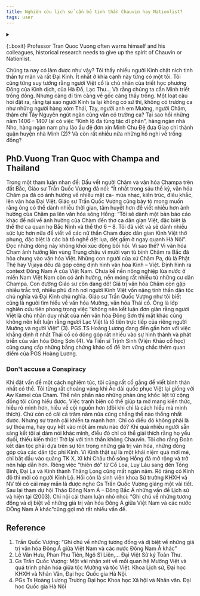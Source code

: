 ```yaml
---
title: Nghiên cứu lịch sử cần bỏ tinh thần Chauvin hay Nationlist?
tags: user
---
```


<link rel="stylesheet" href="/assets/css/toc.css">
<script src="/assets/js/toc.js"/></script>
<div class="toc-container">
    <details>
        <summary>
            <span class="toc-title"></span>
        </summary>
        <nav>
            <ul class="toc-list">
                <li><a href="#quocvuong_thaicham" title="Click and read this paragraph">PhD.Vuong Tran Quoc with Champa and Thailand</a></li>
                <li><a href="#do-not" title="Click and read this paragraph">Don't accuse a Conspiracy</a></li>
                <li><a href="#" title="Click and read this paragraph">Lorem</a>
            <ul><li><a href="#" title="Click and read this paragraph">Analysis</a></li></ul></li>
                <li><a href="#chu-thich" title="Click and read this paragraph">Reference</a></li>
                <li><a href="#chu-thich" title="Click and read this paragraph">Reference</a></li>
                <li><a href="#chu-thich" title="Click and read this paragraph">Reference</a></li>
                <li><a href="#chu-thich" title="Click and read this paragraph">Reference</a></li>
                <li><a href="#chu-thich" title="Click and read this paragraph">Reference</a></li>
                <li><a href="#chu-thich" title="Click and read this paragraph">Reference</a></li>
                <li><a href="#chu-thich" title="Click and read this paragraph">Reference</a></li>
                <li><a href="#chu-thich" title="Click and read this paragraph">Reference</a></li>
                <li><a href="#chu-thich" title="Click and read this paragraph">Reference</a></li>
                <li><a href="#chu-thich" title="Click and read this paragraph">Reference</a></li>
                <li><a href="#chu-thich" title="Click and read this paragraph">Reference</a></li>
                <li><a href="#chu-thich" title="Click and read this paragraph">Reference</a></li>
                <li><a href="#chu-thich" title="Click and read this paragraph">Reference</a></li>
                <li><a href="#chu-thich" title="Click and read this paragraph">Reference</a></li>
                <li><a href="#chu-thich" title="Click and read this paragraph">Reference</a></li>
                <li><a href="#chu-thich" title="Click and read this paragraph">Reference</a></li>
                <li><a href="#chu-thich" title="Click and read this paragraph">Reference</a></li>
                <li><a href="#chu-thich" title="Click and read this paragraph">Reference</a></li>
                <li><a href="#chu-thich" title="Click and read this paragraph">Reference</a></li>
                <li><a href="#chu-thich" title="Click and read this paragraph">Reference</a></li>
                <li><a href="#chu-thich" title="Click and read this paragraph">Reference</a></li>
                <li><a href="#chu-thich" title="Click and read this paragraph">Reference</a></li>
                <li><a href="#chu-thich" title="Click and read this paragraph">Reference</a></li>
                <li><a href="#chu-thich" title="Click and read this paragraph">Reference</a></li>
                <li><a href="#chu-thich" title="Click and read this paragraph">Reference</a></li>
                <li><a href="#chu-thich" title="Click and read this paragraph">Reference</a></li>
                <li><a href="#chu-thich" title="Click and read this paragraph">Reference</a></li>
                <li><a href="#chu-thich" title="Click and read this paragraph">Reference</a></li>
                <li><a href="#chu-thich" title="Click and read this paragraph">Reference</a></li>
                <li><a href="#chu-thich" title="Click and read this paragraph">Reference</a></li>
                <li><a href="#chu-thich" title="Click and read this paragraph">Reference</a></li>
                <li><a href="#chu-thich" title="Click and read this paragraph">Reference</a></li>
                <li><a href="#chu-thich" title="Click and read this paragraph">Reference</a></li>
                <li><a href="#chu-thich" title="Click and read this paragraph">Reference</a></li>
                <li><a href="#chu-thich" title="Click and read this paragraph">Reference</a></li>
                <li><a href="#chu-thich" title="Click and read this paragraph">Reference</a></li>
                <li><a href="#chu-thich" title="Click and read this paragraph">Reference</a></li>
                <li><a href="#chu-thich" title="Click and read this paragraph">Reference</a></li>
                <li><a href="#chu-thich" title="Click and read this paragraph">Reference</a></li>
            </ul>
        </nav>
    </details>
</div>

{:.boxit}
Professor Tran Quoc Vuong often warns himself and his colleagues, historical research needs to give up the spirit of Chauvin or Nationlist.

Chúng ta nay có làm được như vậy? Tôi thấy nhiều người Kinh chật ních tinh thần tự mãn và rất Đại Kinh. Ít nhất ở khía cạnh này từng có một tôi. Tôi cũng từng suy tưởng rằng người Việt cổ là chủ nhân của triết học phương Đông của Kinh dịch, của Hà Đồ, Lạc Thư… Và rằng chúng ta cần Minh triết trống đồng.
Nhưng càng đi tìm càng về gốc càng thấy trống. Một loạt câu hỏi đặt ra, rằng tại sao người Kinh ta lại không có sử thi, không có trường ca như những người hàng xóm Thái, Tày, người anh em Mường, người Chăm, thậm chí Tây Nguyên ngút ngàn cũng vẫn có trường ca? Tại sao hồi những năm 1406 – 1407 lại có việc “Kinh lộ đa tùng tặc dĩ phản”, hàng ngàn nhà Nho, hàng ngàn nam phụ lão ấu đệ đơn xin Minh Chu Đệ đưa Giao chỉ thành quận huyện nhà Minh (2)?
Và còn rất nhiều nữa những hồ nghi về trống đồng?

<h2 id="quocvuong_thaicham">PhD.Vuong Tran Quoc with Champa and Thailand</h2>

Trong một tham luận nhan đề: Dấu vết người Chăm và văn hóa Champa trên đất Bắc, Giáo sư Trần Quốc Vượng đã nói: "Ít nhất trong sáu thế kỷ, văn hóa Chăm pa đã có ảnh hưởng về nhiều mặt ca- múa nhạc, kiến trúc, điêu khắc, lên văn hóa Đại Việt.
Giáo sư Trần Quốc Vượng cũng bày tỏ mong muốn rằng ông có thể dành nhiều thời gian, tâm huyết hơn để viết nhiều hơn ảnh hưởng của Chăm pa lên văn hóa sông Hồng: “Tôi sẽ dành một bản báo cáo khác để nói về ảnh hưởng của Chàm đến thơ ca dân gian Việt, đặc biệt là thể thơ ca quan họ Bắc Ninh và thể thơ 6 – 8. Tôi đã viết và sẽ dành nhiều sức lực hơn nữa để viết về các nữ thần Cham được dân gian Kinh Việt thờ phụng, đặc biệt là các bà tổ nghề dệt lụa, dệt gấm ở ngay quanh Hà Nội”.
Đọc những dòng này không khỏi xúc động bồi hồi. Vì sao thế? Vì văn hóa Cham ảnh hưởng lên vùng Trung châu vì mười vạn tù binh Chăm ra Bắc đã hòa chung vào văn hóa Việt. Những con người của xứ Chăm Pa, dù là Phật Thệ hay Vijaya đều đã góp công định hình văn hóa Kinh – Việt. Định hình ra context Đông Nam Á của Việt Nam.
Chưa kể nền nông nghiệp lúa nước ở miền Nam Việt Nam còn có ảnh hưởng, nền móng rất nhiều từ những cư dân Champa.
Con đường Giáo sư còn dang dở! Giá trị văn hóa Chăm còn gặp nhiều trắc trở, nhiều phủ định nơi người Kinh Việt vốn nặng tinh thần dân tộc chủ nghĩa và Đại Kinh chủ nghĩa.
Giáo sư Trần Quốc Vượng như tôi biết cũng là người tìm hiểu về văn hóa Mường, văn hóa Thái cổ. Ông là lớp nghiên cứu tiên phong trong việc “không nên kết luận đơn giản rằng người Việt là chủ nhân duy nhất của nền văn hóa Đông Sơn thì mặt khác cũng không nên kết luận rằng người Lạc Việt là tổ tiên trực tiếp của riêng người Mường và người Việt” (3).
PGS.TS Hoàng Lương đang đến gần hơn với việc khẳng định ít nhất Thái cổ có đóng góp rất nhiều vào sự hình thành và phát triển của văn hóa Đông Sơn (4). Và Tiến sĩ Trịnh Sinh (Viện Khảo cổ học) cũng cung cấp những bằng chứng khảo cổ để làm vững chắc thêm quan điểm của PGS Hoàng Lương.

<h3 id="do-not">Don't accuse a Conspiracy</h3>

Khi đặt vấn đề một cách nghiêm túc, tôi cũng rất cố gắng để viết bình thản nhất có thể. Tôi từng rất choáng váng khi Áo dài quốc phục Việt lại giống với Aw Kamei của Cham. Thế nên phần nào những phản ứng khốc liệt từ cộng đồng tôi cũng hiểu được.
Việc tranh biện có thể giúp ta mở mang kiến thức, hiểu rõ mình hơn, hiểu về cội nguồn hơn (đôi khi chỉ là cách hiểu mà mình thích). Chứ còn có cãi cả trăm năm nữa cũng chẳng thể nào thống nhất được.
Nhưng sự tranh cãi khiến ta mạnh hơn. Chỉ có điều đó không phải là sự thóa mạ, hay quy kết vào một âm mưu nào đó? Khi quá nhiều người sẵn sàng kết tội ai dám nói khác mình, điều đó chỉ có thể giải thích rằng họ yếu đuối, thiếu kiến thức!
Trở lại với tinh thần không Chauvin. Tôi cho rằng Đoàn kết dân tộc phải dựa trên sự tôn trọng những giá trị văn hóa, những đóng góp của các dân tộc phi Kinh. Vì Kinh thật sự là một khái niệm quá mới mẻ, chỉ bắt đầu vào quãng TK X, XI khi Châu thổ sông Hồng đã mở rộng và trở nên hấp dẫn hơn.
Riêng việc “thiên đô” từ Cổ Loa, Luy Lâu sang đến Tống Bình, Đại La và Kinh thành Thăng Long cũng mất ngàn năm. Rõ ràng có Kinh đô thì mới có người Kinh Lộ.
Hồi còn là sinh viên khoa Sử trường KHXH và NV tôi có cái may mắn là được nghe Gs Trần Quốc Vượng giảng một vài tiết. Sau lại tham dự hội Thảo Đông Nam Á – Đông Bắc Á những vấn đề Lịch sử và hiện tại (2003). Chỉ nội cái tham luận nhỏ nhoi: “Ghi chú về những tương đồng và dị biệt về những giá trị văn hóa Đông Á giữa Việt Nam và các nước ĐÔng Nam Á khác”cũng gợi mở rất nhiều vấn đề.

<h2 id="chu-thich">Reference</h2>

1. Trần Quốc Vượng: “Ghi chú về những tương đồng và dị biệt về những giá trị văn hóa Đông Á giữa Việt Nam và các nước Đông Nam Á khác”
2. Lê Văn Hưu, Phan Phu Tiên, Ngô Sĩ Liên,… Đại Việt Sử ký Toàn Thư.
3. Gs Trần Quốc Vượng: Một vài nhận xét về mối quan hệ Mường Việt và quá trình phân hóa giữa tộc Mường và tộc Việt. Khoa Lịch sử, Đại học KHXH và Nhân Văn, Đại học Quốc gia Hà Nội.
4. PGs Ts Hoàng Lương Trường Đại học Khoa học Xã hội và Nhân văn. Đại học Quốc gia Hà Nội
